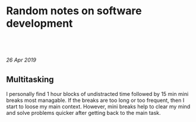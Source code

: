 # Random notes on software development  
<br /><br />
  
###### 26 Apr 2019
## Multitasking

I personally find 1 hour blocks of undistracted time followed by 15 min mini breaks most managable. If the breaks are too long or too frequent, then I start to loose my main context. However, mini breaks help to clear my mind and solve problems quicker after getting back to the main task.
